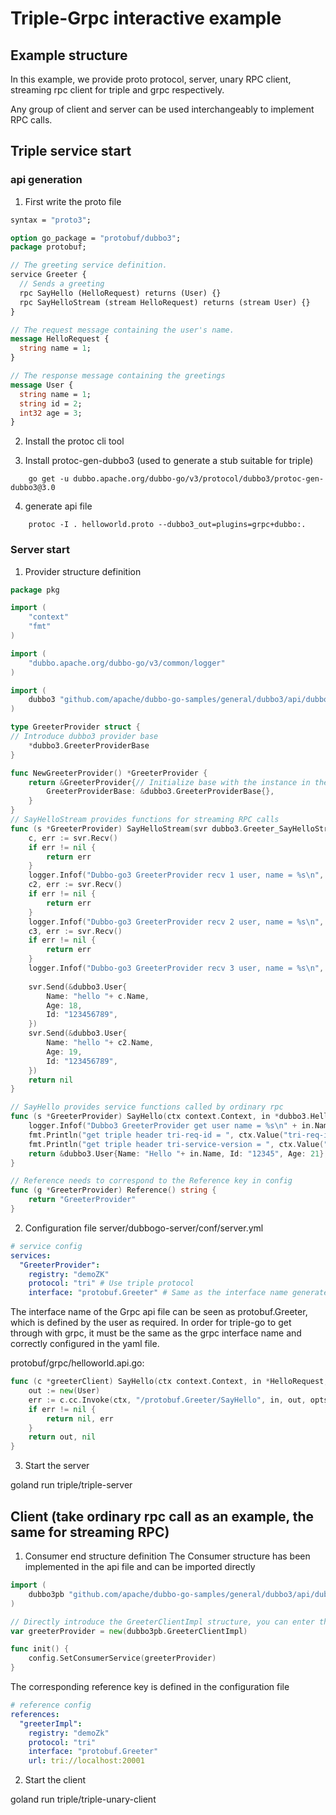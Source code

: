 # Triple-Grpc interactive example

## Example structure

In this example, we provide proto protocol, server, unary RPC client, streaming rpc client for triple and grpc respectively.

Any group of client and server can be used interchangeably to implement RPC calls.

## Triple service start

### api generation
1. First write the proto file

```protobuf
syntax = "proto3";

option go_package = "protobuf/dubbo3";
package protobuf;

// The greeting service definition.
service Greeter {
  // Sends a greeting
  rpc SayHello (HelloRequest) returns (User) {}
  rpc SayHelloStream (stream HelloRequest) returns (stream User) {}
}

// The request message containing the user's name.
message HelloRequest {
  string name = 1;
}

// The response message containing the greetings
message User {
  string name = 1;
  string id = 2;
  int32 age = 3;
}

```
2. Install the protoc cli tool
    
3. Install protoc-gen-dubbo3 (used to generate a stub suitable for triple)    
```shell
    go get -u dubbo.apache.org/dubbo-go/v3/protocol/dubbo3/protoc-gen-dubbo3@3.0
```

4. generate api file
```shell
    protoc -I . helloworld.proto --dubbo3_out=plugins=grpc+dubbo:.
```

### Server start
1. Provider structure definition
```go
package pkg

import (
    "context"
    "fmt"
)

import (
    "dubbo.apache.org/dubbo-go/v3/common/logger"
)

import (
    dubbo3 "github.com/apache/dubbo-go-samples/general/dubbo3/api/dubbogo-grpc/protobuf/dubbo3"
)

type GreeterProvider struct {
// Introduce dubbo3 provider base
    *dubbo3.GreeterProviderBase
}

func NewGreeterProvider() *GreeterProvider {
    return &GreeterProvider{// Initialize base with the instance in the generated api
        GreeterProviderBase: &dubbo3.GreeterProviderBase{},
    }
}
// SayHelloStream provides functions for streaming RPC calls
func (s *GreeterProvider) SayHelloStream(svr dubbo3.Greeter_SayHelloStreamServer) error {
    c, err := svr.Recv()
    if err != nil {
        return err
    }
    logger.Infof("Dubbo-go3 GreeterProvider recv 1 user, name = %s\n", c.Name)
    c2, err := svr.Recv()
    if err != nil {
        return err
    }
    logger.Infof("Dubbo-go3 GreeterProvider recv 2 user, name = %s\n", c2.Name)
    c3, err := svr.Recv()
    if err != nil {
        return err
    }
    logger.Infof("Dubbo-go3 GreeterProvider recv 3 user, name = %s\n", c3.Name)
    
    svr.Send(&dubbo3.User{
        Name: "hello "+ c.Name,
        Age: 18,
        Id: "123456789",
    })
    svr.Send(&dubbo3.User{
        Name: "hello "+ c2.Name,
        Age: 19,
        Id: "123456789",
    })
    return nil
}

// SayHello provides service functions called by ordinary rpc
func (s *GreeterProvider) SayHello(ctx context.Context, in *dubbo3.HelloRequest) (*dubbo3.User, error) {
    logger.Infof("Dubbo3 GreeterProvider get user name = %s\n" + in.Name)
    fmt.Println("get triple header tri-req-id = ", ctx.Value("tri-req-id"))
    fmt.Println("get triple header tri-service-version = ", ctx.Value("tri-service-version"))
    return &dubbo3.User{Name: "Hello "+ in.Name, Id: "12345", Age: 21}, nil
}

// Reference needs to correspond to the Reference key in config
func (g *GreeterProvider) Reference() string {
    return "GreeterProvider"
}
```
2. Configuration file
   server/dubbogo-server/conf/server.yml
```yaml
# service config
services:
  "GreeterProvider":
    registry: "demoZK"
    protocol: "tri" # Use triple protocol
    interface: "protobuf.Greeter" # Same as the interface name generated by grpc, as follows
```

The interface name of the Grpc api file can be seen as protobuf.Greeter, which is defined by the user as required.
In order for triple-go to get through with grpc, it must be the same as the grpc interface name and correctly configured in the yaml file.

protobuf/grpc/helloworld.api.go:
```go
func (c *greeterClient) SayHello(ctx context.Context, in *HelloRequest, opts ...grpc.CallOption) (*User, error) {
    out := new(User)
    err := c.cc.Invoke(ctx, "/protobuf.Greeter/SayHello", in, out, opts...)
    if err != nil {
        return nil, err
    }
    return out, nil
}
```

3. Start the server

goland run
triple/triple-server

## Client (take ordinary rpc call as an example, the same for streaming RPC)

1. Consumer end structure definition
   The Consumer structure has been implemented in the api file and can be imported directly
```go
import (
    dubbo3pb "github.com/apache/dubbo-go-samples/general/dubbo3/api/dubbogo-grpc/protobuf/dubbo3"
)

// Directly introduce the GreeterClientImpl structure, you can enter the structure, and see the Reference as "greeterImpl"
var greeterProvider = new(dubbo3pb.GreeterClientImpl)

func init() {
    config.SetConsumerService(greeterProvider)
}
```

The corresponding reference key is defined in the configuration file
```yaml
# reference config
references:
  "greeterImpl":
    registry: "demoZk"
    protocol: "tri"
    interface: "protobuf.Greeter"
    url: tri://localhost:20001
```

2. Start the client

goland run
triple/triple-unary-client